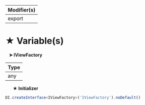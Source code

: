 | Modifier(s)                            |
|----------------------------------------|
| export |

# &#9733; Variable(s)

&nbsp;&nbsp; **&#10148; IViewFactory**

| Type                        |
|-----------------------------|
| any |

&nbsp;&nbsp;&nbsp;&nbsp;&nbsp; **&#9733; Initializer**

```ts
DI.createInterface<IViewFactory>('IViewFactory').noDefault()
```